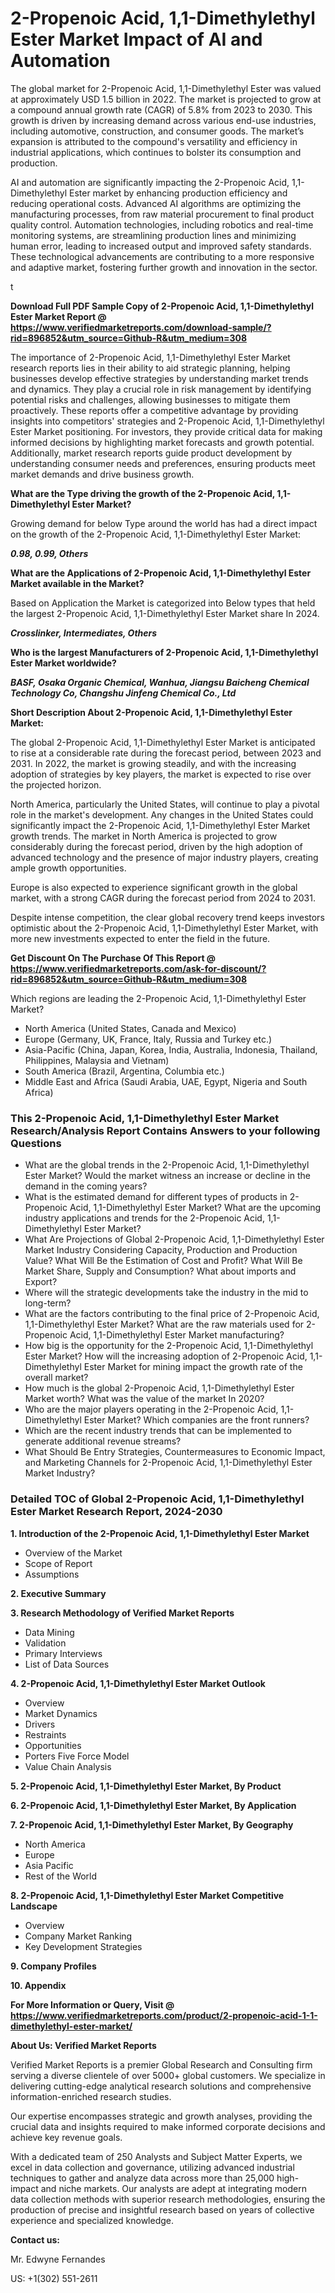 <meta name="title" content="Global 2-Propenoic Acid, 1,1-Dimethylethyl Ester Market Impact of AI and Automation"><meta name="description" content="The global market for 2-Propenoic Acid, 1,1-Dimethylethyl Ester was valued at approximately USD 1.5 billion in 2022. The market is projected to grow at a compound annu"><meta name="title" content="2-Propenoic Acid, 1,1-Dimethylethyl Ester Market Size, Share, Scope, Trends, Growth, Opportunities, Analysis, Forecast"><h1>2-Propenoic Acid, 1,1-Dimethylethyl Ester Market Impact of AI and Automation</h1><p>The global market for 2-Propenoic Acid, 1,1-Dimethylethyl Ester was valued at approximately USD 1.5 billion in 2022. The market is projected to grow at a compound annual growth rate (CAGR) of 5.8% from 2023 to 2030. This growth is driven by increasing demand across various end-use industries, including automotive, construction, and consumer goods. The market’s expansion is attributed to the compound's versatility and efficiency in industrial applications, which continues to bolster its consumption and production.</p><p>AI and automation are significantly impacting the 2-Propenoic Acid, 1,1-Dimethylethyl Ester market by enhancing production efficiency and reducing operational costs. Advanced AI algorithms are optimizing the manufacturing processes, from raw material procurement to final product quality control. Automation technologies, including robotics and real-time monitoring systems, are streamlining production lines and minimizing human error, leading to increased output and improved safety standards. These technological advancements are contributing to a more responsive and adaptive market, fostering further growth and innovation in the sector.</p>t</p><p id="" class=""><strong>Download Full PDF Sample Copy of 2-Propenoic Acid, 1,1-Dimethylethyl Ester Market Report @ <a href="https://www.verifiedmarketreports.com/download-sample/?rid=896852&utm_source=Github-R&utm_medium=308" target="_blank">https://www.verifiedmarketreports.com/download-sample/?rid=896852&utm_source=Github-R&utm_medium=308</a></strong></p><p>The importance of&nbsp;2-Propenoic Acid, 1,1-Dimethylethyl Ester Market research reports lies in their ability to aid strategic planning, helping businesses develop effective strategies by understanding market trends and dynamics. They play a crucial role in risk management by identifying potential risks and challenges, allowing businesses to mitigate them proactively. These reports offer a competitive advantage by providing insights into competitors' strategies and 2-Propenoic Acid, 1,1-Dimethylethyl Ester Market positioning. For investors, they provide critical data for making informed decisions by highlighting market forecasts and growth potential. Additionally, market research reports guide product development by understanding consumer needs and preferences, ensuring products meet market demands and drive business growth.</p><p><strong>What are the&nbsp;Type driving the growth of the 2-Propenoic Acid, 1,1-Dimethylethyl Ester Market?</strong></p><p id="" class="">Growing demand for below Type around the world has had a direct impact on the growth of the 2-Propenoic Acid, 1,1-Dimethylethyl Ester Market:</p><em><strong>0.98, 0.99, Others</strong></em></p><strong>What are the&nbsp;Applications&nbsp;of 2-Propenoic Acid, 1,1-Dimethylethyl Ester Market available in the Market?</strong></p><p id="" class="">Based on Application the Market is categorized into Below types that held the largest 2-Propenoic Acid, 1,1-Dimethylethyl Ester Market share In 2024.</p><em><strong>Crosslinker, Intermediates, Others</strong></em></p><strong>Who is the largest Manufacturers of 2-Propenoic Acid, 1,1-Dimethylethyl Ester Market worldwide?</strong></p><p><em><strong>BASF, Osaka Organic Chemical, Wanhua, Jiangsu Baicheng Chemical Technology Co, Changshu Jinfeng Chemical Co., Ltd</strong></em></p><p id="" class=""><strong>Short Description About 2-Propenoic Acid, 1,1-Dimethylethyl Ester Market:</strong></p><p>The global 2-Propenoic Acid, 1,1-Dimethylethyl Ester Market is anticipated to rise at a considerable rate during the forecast period, between 2023 and 2031. In 2022, the market is growing steadily, and with the increasing adoption of strategies by key players, the market is expected to rise over the projected horizon.</p><p>North America, particularly the United States, will continue to play a pivotal role in the market's development. Any changes in the United States could significantly impact the 2-Propenoic Acid, 1,1-Dimethylethyl Ester Market growth trends. The market in North America is projected to grow considerably during the forecast period, driven by the high adoption of advanced technology and the presence of major industry players, creating ample growth opportunities.</p><p>Europe is also expected to experience significant growth in the global market, with a strong CAGR during the forecast period from 2024 to 2031.</p><p>Despite intense competition, the clear global recovery trend keeps investors optimistic about the 2-Propenoic Acid, 1,1-Dimethylethyl Ester Market, with more new investments expected to enter the field in the future.</p><p id="" class=""><strong>Get Discount On The Purchase Of This Report @ <a href="https://www.verifiedmarketreports.com/ask-for-discount/?rid=896852&utm_source=Github-R&utm_medium=308" target="_blank">https://www.verifiedmarketreports.com/ask-for-discount/?rid=896852&utm_source=Github-R&utm_medium=308</a></strong></p>Which regions are leading the 2-Propenoic Acid, 1,1-Dimethylethyl Ester Market?</p><ul><li>North America (United States, Canada and Mexico)</li><li>Europe (Germany, UK, France, Italy, Russia and Turkey etc.)</li><li>Asia-Pacific (China, Japan, Korea, India, Australia, Indonesia, Thailand, Philippines, Malaysia and Vietnam)</li><li>South America (Brazil, Argentina, Columbia etc.)</li><li>Middle East and Africa (Saudi Arabia, UAE, Egypt, Nigeria and South Africa)</li></ul><h3 id="" class="">This 2-Propenoic Acid, 1,1-Dimethylethyl Ester Market Research/Analysis Report Contains Answers to your following Questions</h3><ul><li>What are the global trends in the 2-Propenoic Acid, 1,1-Dimethylethyl Ester Market? Would the market witness an increase or decline in the demand in the coming years?</li><li>What is the estimated demand for different types of products in 2-Propenoic Acid, 1,1-Dimethylethyl Ester Market? What are the upcoming industry applications and trends for the 2-Propenoic Acid, 1,1-Dimethylethyl Ester Market?</li><li>What Are Projections of Global 2-Propenoic Acid, 1,1-Dimethylethyl Ester Market Industry Considering Capacity, Production and Production Value? What Will Be the Estimation of Cost and Profit? What Will Be Market Share, Supply and Consumption? What about imports and Export?</li><li>Where will the strategic developments take the industry in the mid to long-term?</li><li>What are the factors contributing to the final price of 2-Propenoic Acid, 1,1-Dimethylethyl Ester Market? What are the raw materials used for 2-Propenoic Acid, 1,1-Dimethylethyl Ester Market manufacturing?</li><li>How big is the opportunity for the 2-Propenoic Acid, 1,1-Dimethylethyl Ester Market? How will the increasing adoption of 2-Propenoic Acid, 1,1-Dimethylethyl Ester Market for mining impact the growth rate of the overall market?</li><li>How much is the global 2-Propenoic Acid, 1,1-Dimethylethyl Ester Market worth? What was the value of the market In 2020?</li><li>Who are the major players operating in the 2-Propenoic Acid, 1,1-Dimethylethyl Ester Market? Which companies are the front runners?</li><li>Which are the recent industry trends that can be implemented to generate additional revenue streams?</li><li>What Should Be Entry Strategies, Countermeasures to Economic Impact, and Marketing Channels for 2-Propenoic Acid, 1,1-Dimethylethyl Ester Market Industry?</li></ul><h3 id="" class="">Detailed TOC of Global 2-Propenoic Acid, 1,1-Dimethylethyl Ester Market Research Report, 2024-2030</h3><p id="" class=""><strong>1. Introduction of the 2-Propenoic Acid, 1,1-Dimethylethyl Ester Market</strong></p><ul><li>Overview of the Market</li><li>Scope of Report</li><li>Assumptions</li></ul><p id="" class=""><strong>2. Executive Summary</strong></p><p id="" class=""><strong>3. Research Methodology of Verified Market Reports</strong></p><ul><li>Data Mining</li><li>Validation</li><li>Primary Interviews</li><li>List of Data Sources</li></ul><p id="" class=""><strong>4. 2-Propenoic Acid, 1,1-Dimethylethyl Ester Market Outlook</strong></p><ul><li>Overview</li><li>Market Dynamics</li><li>Drivers</li><li>Restraints</li><li>Opportunities</li><li>Porters Five Force Model</li><li>Value Chain Analysis</li></ul><p id="" class=""><strong>5. 2-Propenoic Acid, 1,1-Dimethylethyl Ester Market, By Product</strong></p><p id="" class=""><strong>6. 2-Propenoic Acid, 1,1-Dimethylethyl Ester Market, By Application</strong></p><p id="" class=""><strong>7. 2-Propenoic Acid, 1,1-Dimethylethyl Ester Market, By Geography</strong></p><ul><li>North America</li><li>Europe</li><li>Asia Pacific</li><li>Rest of the World</li></ul><p id="" class=""><strong>8. 2-Propenoic Acid, 1,1-Dimethylethyl Ester Market Competitive Landscape</strong></p><ul><li>Overview</li><li>Company Market Ranking</li><li>Key Development Strategies</li></ul><p id="" class=""><strong>9. Company Profiles</strong></p><p id="" class=""><strong>10. Appendix</strong></p><p id="" class=""><strong>For More Information or Query, Visit @ <a href="https://www.verifiedmarketreports.com/product/2-propenoic-acid-1-1-dimethylethyl-ester-market/" target="_blank">https://www.verifiedmarketreports.com/product/2-propenoic-acid-1-1-dimethylethyl-ester-market/</a></strong></p><p id="" class=""><strong>About Us: Verified Market Reports</strong></p><p id="" class="">Verified Market Reports is a premier Global Research and Consulting firm serving a diverse clientele of over 5000+ global customers. We specialize in delivering cutting-edge analytical research solutions and comprehensive information-enriched research studies.</p><p id="" class="">Our expertise encompasses strategic and growth analyses, providing the crucial data and insights required to make informed corporate decisions and achieve key revenue goals.</p><p id="" class="">With a dedicated team of 250 Analysts and Subject Matter Experts, we excel in data collection and governance, utilizing advanced industrial techniques to gather and analyze data across more than 25,000 high-impact and niche markets. Our analysts are adept at integrating modern data collection methods with superior research methodologies, ensuring the production of precise and insightful research based on years of collective experience and specialized knowledge.</p><p id="" class=""><strong>Contact us:</strong></p><p id="" class="">Mr. Edwyne Fernandes</p><p id="" class="">US: +1(302) 551-2611</p>